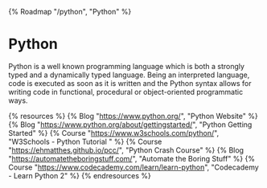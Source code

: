 {% Roadmap "/python", "Python" %}

# Python

Python is a well known programming language which is both a strongly typed and a dynamically typed language. Being an interpreted language, code is executed as soon as it is written and the Python syntax allows for writing code in functional, procedural or object-oriented programmatic ways.

{% resources %}
  {% Blog "https://www.python.org/", "Python Website" %}
  {% Blog "https://www.python.org/about/gettingstarted/", "Python Getting Started" %}
  {% Course "https://www.w3schools.com/python/", "W3Schools - Python Tutorial " %}
  {% Course "https://ehmatthes.github.io/pcc/", "Python Crash Course" %}
  {% Blog "https://automatetheboringstuff.com/", "Automate the Boring Stuff" %}
  {% Course "https://www.codecademy.com/learn/learn-python", "Codecademy - Learn Python 2" %}
{% endresources %}
